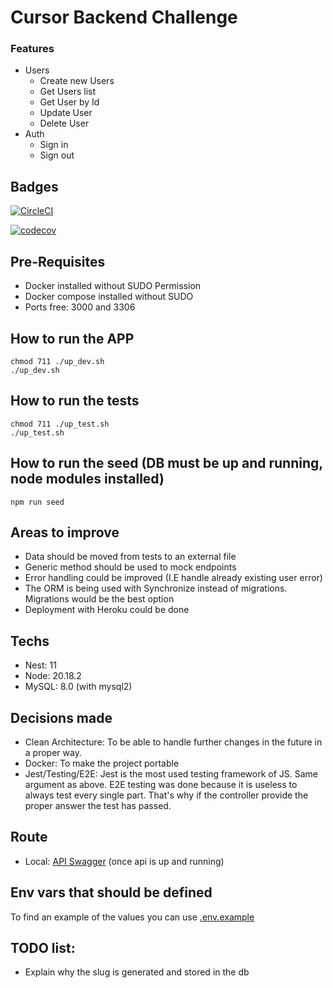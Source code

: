# Cursor Backend Challenge

### Features

- Users
  - Create new Users
  - Get Users list
  - Get User by Id
  - Update User
  - Delete User
- Auth
  - Sign in
  - Sign out

## Badges

[![CircleCI](https://dl.circleci.com/status-badge/img/circleci/DZyNAYPAhzZPw9XNQdFp44/3hxMiJybFGndEJMA2bt8Lh/tree/main.svg?style=svg&circle-token=CCIPRJ_QhF361qCjAa2zHbdTrwcXi_85762fea7027d97602b43d37fb8e1bd7d4d0f2f8)](https://dl.circleci.com/status-badge/redirect/circleci/DZyNAYPAhzZPw9XNQdFp44/3hxMiJybFGndEJMA2bt8Lh/tree/main)

[![codecov](https://codecov.io/gh/Agustinefe/challenge-catalog-manager/graph/badge.svg?token=RvPB8sIcZA)](https://codecov.io/gh/Agustinefe/challenge-catalog-manager)

## Pre-Requisites

- Docker installed without SUDO Permission
- Docker compose installed without SUDO
- Ports free: 3000 and 3306

## How to run the APP

```
chmod 711 ./up_dev.sh
./up_dev.sh
```

## How to run the tests

```
chmod 711 ./up_test.sh
./up_test.sh
```

## How to run the seed (DB must be up and running, node modules installed)

```
npm run seed
```

## Areas to improve

- Data should be moved from tests to an external file
- Generic method should be used to mock endpoints
- Error handling could be improved (I.E handle already existing user error)
- The ORM is being used with Synchronize instead of migrations. Migrations would be the best option
- Deployment with Heroku could be done

## Techs

- Nest: 11
- Node: 20.18.2
- MySQL: 8.0 (with mysql2)

## Decisions made

- Clean Architecture: To be able to handle further changes in the future in a proper way.
- Docker: To make the project portable
- Jest/Testing/E2E: Jest is the most used testing framework of JS. Same argument as above. E2E testing was done because it is useless to always test every single part. That's why if the controller provide the proper answer the test has passed.

## Route

- Local: [API Swagger](http://localhost:3000/api) (once api is up and running)

## Env vars that should be defined

To find an example of the values you can use [.env.example](.env.example)

## TODO list:

- Explain why the slug is generated and stored in the db
